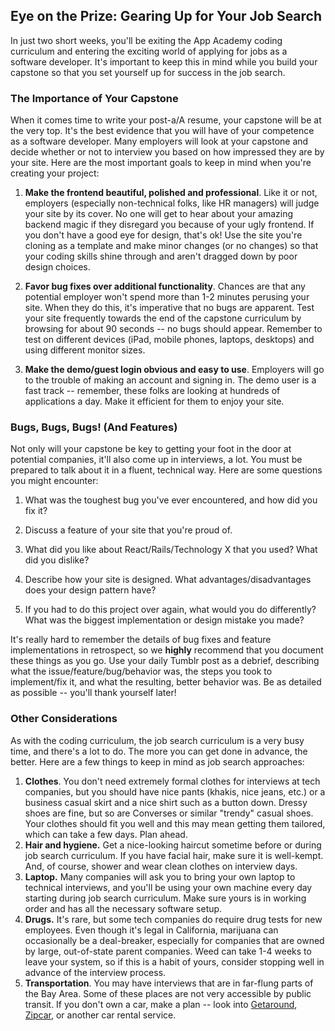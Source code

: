 ##  Eye on the Prize: Gearing Up for Your Job Search

In just two short weeks, you'll be exiting the App Academy coding curriculum and entering the exciting world of applying for jobs as a software developer.  It's important to keep this in mind while you build your capstone so that you set yourself up for success in the job search.

###  The Importance of Your Capstone

When it comes time to write your post-a/A resume, your capstone will be at the very top.  It's the best evidence that you will have of your competence as a software developer.  Many employers will look at your capstone and decide whether or not to interview you based on how impressed they are by your site.  Here are the most important goals to keep in mind when you're creating your project:

1.  **Make the frontend beautiful, polished and professional**.  Like it or not, employers (especially non-technical folks, like HR managers) will judge your site by its cover.  No one will get to hear about your amazing backend magic if they disregard you because of your ugly frontend.  If you don't have a good eye for design, that's ok!  Use the site you're cloning as a template and make minor changes (or no changes) so that your coding skills shine through and aren't dragged down by poor design choices.

2.  **Favor bug fixes over additional functionality**.  Chances are that any potential employer won't spend more than 1-2 minutes perusing your site.  When they do this, it's imperative that no bugs are apparent.  Test your site frequently towards the end of the capstone curriculum by browsing for about 90 seconds -- no bugs should appear.  Remember to test on different devices (iPad, mobile phones, laptops, desktops) and using different monitor sizes.  

3.  **Make the demo/guest login obvious and easy to use**.  Employers will go to the trouble of making an account and signing in.  The demo user is a fast track -- remember, these folks are looking at hundreds of applications a day.  Make it efficient for them to enjoy your site.

### Bugs, Bugs, Bugs!  (And Features)

Not only will your capstone be key to getting your foot in the door at potential companies, it'll also come up in interviews, a lot.  You must be prepared to talk about it in a fluent, technical way.  Here are some questions you might encounter:

1.  What was the toughest bug you've ever encountered, and how did you fix it?

2.  Discuss a feature of your site that you're proud of.  

3.  What did you like about React/Rails/Technology X that you used?  What did you dislike?

4.  Describe how your site is designed.  What advantages/disadvantages does your design pattern have?  

5.  If you had to do this project over again, what would you do differently?  What was the biggest implementation or design mistake you made?

It's really hard to remember the details of bug fixes and feature implementations in retrospect, so we **highly** recommend that you document these things as you go.  Use your daily Tumblr post as a debrief, describing what the issue/feature/bug/behavior was, the steps you took to implement/fix it, and what the resulting, better behavior was.  Be as detailed as possible -- you'll thank yourself later!

### Other Considerations

As with the coding curriculum, the job search curriculum is a very busy time, and there's a lot to do.  The more you can get done in advance, the better.  Here are a few things to keep in mind as job search approaches:

1.  **Clothes**.  You don't need extremely formal clothes for interviews at tech companies, but you should have nice pants (khakis, nice jeans, etc.) or a business casual skirt and a nice shirt such as a button down.  Dressy shoes are fine, but so are Converses or similar "trendy" casual shoes.  Your clothes should fit you well and this may mean getting them tailored, which can take a few days.  Plan ahead.
2.  **Hair and hygiene.**  Get a nice-looking haircut sometime before or during job search curriculum.  If you have facial hair, make sure it is well-kempt.  And, of course, shower and wear clean clothes on interview days.
3.  **Laptop.**  Many companies will ask you to bring your own laptop to technical interviews, and you'll be using your own machine every day starting during job search curriculum.  Make sure yours is in working order and has all the necessary software setup.
4.  **Drugs.**  It's rare, but some tech companies do require drug tests for new employees.  Even though it's legal in California, marijuana can occasionally be a deal-breaker, especially for companies that are owned by large, out-of-state parent companies.  Weed can take 1-4 weeks to leave your system, so if this is a habit of yours, consider stopping well in advance of the interview process.  
5.  **Transportation**.  You may have interviews that are in far-flung parts of the Bay Area.  Some of these places are not very accessible by public transit.  If you don't own a car, make a plan -- look into [Getaround](https://www.getaround.com/), [Zipcar](http://www.zipcar.com/webch?&gclid=CLm8q_ey8MoCFQMHaQodBfULOA), or another car rental service.  

